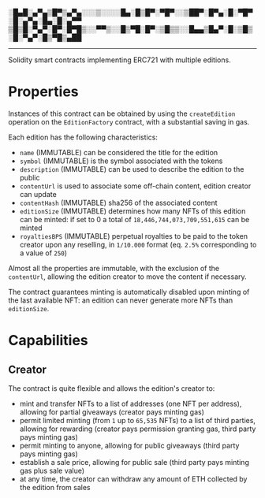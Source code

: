 ░█▄█░▄▀▄▒█▀▒▄▀▄░░░▒░░░░█▄░█▒█▀░▀█▀░░▒██▀░█▀▄░█░▀█▀░█░▄▀▄░█▄░█░▄▀▀ ▒█▒█░▀▄▀░█▀░█▀█▒░░▀▀▒░░█▒▀█░█▀░▒█▒▒░░█▄▄▒█▄▀░█░▒█▒░█░▀▄▀░█▒▀█▒▄██

---

Solidity smart contracts implementing ERC721 with multiple editions.

# Properties

Instances of this contract can be obtained by using the `createEdition` operation on the `EditionFactory` contract, with a substantial saving in gas.

Each edition has the following characteristics:

* `name` (IMMUTABLE) can be considered the title for the edition
* `symbol` (IMMUTABLE) is the symbol associated with the tokens
* `description` (IMMUTABLE) can be used to describe the edition to the public
* `contentUrl` is used to associate some off-chain content, edition creator can update
* `contentHash` (IMMUTABLE) sha256 of the associated content 
* `editionSize` (IMMUTABLE) determines how many NFTs of this edition can be minted: if set to 0 a total of `18,446,744,073,709,551,615` can be minted
* `royaltiesBPS` (IMMUTABLE) perpetual royalties to be paid to the token creator upon any reselling, in `1/10.000` format (eq. `2.5%` corresponding to a value of `250`)

Almost all the properties are immutable, with the exclusion of the `contentUrl`, allowing the edition creator to move the content if necessary.

The contract guarantees minting is automatically disabled upon minting of the last available NFT: an edition can never generate more NFTs than `editionSize`. 

# Capabilities

## Creator
The contract is quite flexible and allows the edition's creator to:

* mint and transfer NFTs to a list of addresses (one NFT per address), allowing for partial giveaways (creator pays minting gas)
* permit limited minting (from `1` up to `65,535` NFTs) to a list of third parties, allowing for rewarding (creator pays permission granting gas, third party pays minting gas)
* permit minting to anyone, allowing for public giveaways (third party pays minting gas)
* establish a sale price, allowing for public sale (third party pays minting gas plus sale value)
* at any time, the creator can withdraw any amount of ETH collected by the edition from sales

